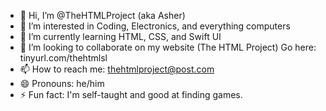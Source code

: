 - 👋 Hi, I’m @TheHTMLProject (aka Asher)
- 👀 I’m interested in Coding, Electronics, and everything computers
- 🌱 I’m currently learning HTML, CSS, and Swift UI
- 💞️ I’m looking to collaborate on my website (The HTML Project) Go here: tinyurl.com/thehtmlsl
- 📫 How to reach me: thehtmlproject@post.com
- 😄 Pronouns: he/him
- ⚡ Fun fact: I'm self-taught and good at finding games. 

